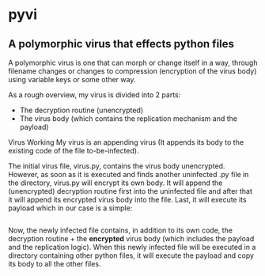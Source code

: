# pyvi
## A polymorphic virus that effects python files

A polymorphic virus is one that can morph or change itself in a way, through filename
changes or changes to compression (encryption of the virus body) using variable keys
or some other way. 

As a rough overview, my virus is divided into 2 parts:
* The decryption routine (unencrypted)
* The virus body (which contains the replication mechanism and the payload)

Virus Working 
My virus is an appending virus (It appends its body to the existing code of the file to-be-infected).

The initial virus file, virus.py, contains the virus body unencrypted.
However, as soon as it is executed and finds another uninfected .py file in the directory,
virus.py will encrypt its own body. It will append the (unencrypted) decryption routine first into the uninfected
file and after that it will append its encrypted virus body into the file. Last, it will execute its payload which in
our case is a simple: 

```print('Hello World!')
```

Now, the newly infected file contains, in addition to its own code, the decryption routine + the **encrypted** virus body (which includes the payload and the replication logic).
When this newly infected file will be executed in a directory containing other python files, it will execute the payload and copy its body to all the other files. 
